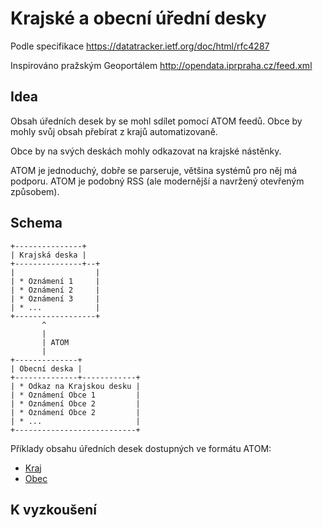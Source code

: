 # Krajské a obecní úřední desky

Podle specifikace https://datatracker.ietf.org/doc/html/rfc4287

Inspirováno pražským Geoportálem http://opendata.iprpraha.cz/feed.xml

## Idea

Obsah úředních desek by se mohl sdílet pomocí ATOM feedů. Obce by mohly svůj
obsah přebírat z krajů automatizovaně. 

Obce by na svých deskách mohly odkazovat na krajské nástěnky. 

ATOM je jednoduchý, dobře se parseruje, většina systémů pro něj má podporu. ATOM
je podobný RSS (ale modernější a navržený otevřeným způsobem).

## Schema

```
+---------------+
| Krajská deska |
+---------------+--+
|                  |
| * Oznámení 1     |
| * Oznámení 2     |
| * Oznámení 3     |
| * ...            |
+------------------+
       ^
       |
       | ATOM
       |
+--------------+
| Obecní deska |
+--------------+------------+
| * Odkaz na Krajskou desku |
| * Oznámení Obce 1         |
| * Oznámení Obce 2         |
| * Oznámení Obce 2         |
| * ...                     |
+---------------------------+
```

Příklady obsahu úředních desek dostupných ve formátu ATOM:

* [Kraj](sample/kraj1.xml)
* [Obec](sample/obec1.xml)

## K vyzkoušení


